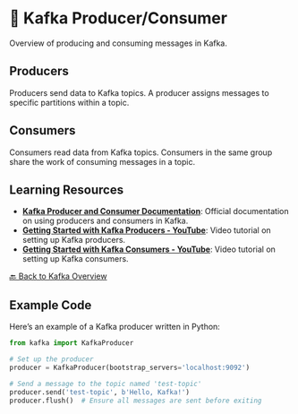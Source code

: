 # 🚀 Kafka Producer/Consumer

Overview of producing and consuming messages in Kafka.

## Producers
Producers send data to Kafka topics. A producer assigns messages to specific partitions within a topic.

## Consumers
Consumers read data from Kafka topics. Consumers in the same group share the work of consuming messages in a topic.

## Learning Resources

- **[Kafka Producer and Consumer Documentation](https://kafka.apache.org/documentation/#producerapi)**: Official documentation on using producers and consumers in Kafka.
- **[Getting Started with Kafka Producers - YouTube](https://www.youtube.com/watch?v=I7zm3on_cQQ)**: Video tutorial on setting up Kafka producers.
- **[Getting Started with Kafka Consumers - YouTube](https://www.youtube.com/watch?v=Z9g4jMQwog0)**: Video tutorial on setting up Kafka consumers.

[🔙 Back to Kafka Overview](../../README.md#-kafka)

## Example Code
Here’s an example of a Kafka producer written in Python:

```python
from kafka import KafkaProducer

# Set up the producer
producer = KafkaProducer(bootstrap_servers='localhost:9092')

# Send a message to the topic named 'test-topic'
producer.send('test-topic', b'Hello, Kafka!')
producer.flush()  # Ensure all messages are sent before exiting
